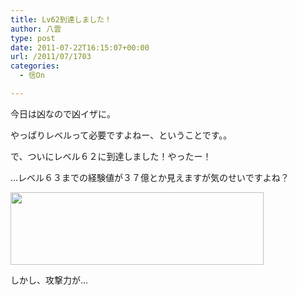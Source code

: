 ```yaml
---
title: Lv62到達しました！
author: 八雲
type: post
date: 2011-07-22T16:15:07+00:00
url: /2011/07/1703
categories:
  - 信On

---
```

今日は凶なので凶イザに。
  
やっぱりレベルって必要ですよねー、ということです。。

で、ついにレベル６２に到達しました！やったー！
  
…レベル６３までの経験値が３７億とか見えますが気のせいですよね？

<img src="https://obs.maoh.company/yakumoblog/2018/07/sute1.png" alt="" title="LV62到達記念" width="405" height="116" class="alignnone size-full wp-image-1705" srcset="https://obs.maoh.company/yakumoblog/2018/07/sute1.png 405w, https://obs.maoh.company/yakumoblog/2018/07/sute1-300x86.png 300w" sizes="(max-width: 405px) 100vw, 405px" />
  
しかし、攻撃力が…